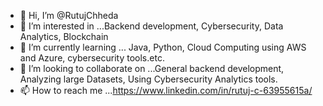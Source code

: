 - 👋 Hi, I’m @RutujChheda
- 👀 I’m interested in ...Backend development, Cybersecurity, Data Analytics, Blockchain
- 🌱 I’m currently learning ... Java, Python, Cloud Computing using AWS and Azure, cybersecurity tools.etc.
- 💞️ I’m looking to collaborate on ...General backend development, Analyzing large Datasets, Using Cybersecurity Analytics tools.
- 📫 How to reach me ...https://www.linkedin.com/in/rutuj-c-63955615a/

<!---
RutujChheda/RutujChheda is a ✨ special ✨ repository because its `README.md` (this file) appears on your GitHub profile.
You can click the Preview link to take a look at your changes.
--->
